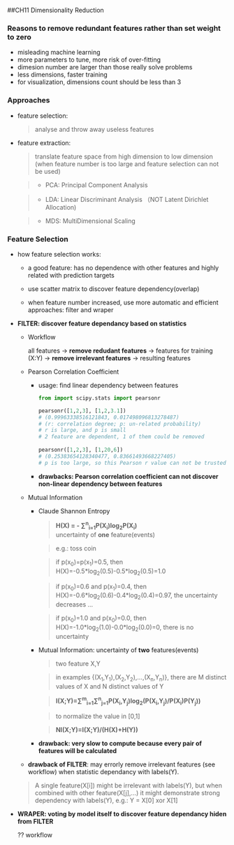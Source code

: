 ##CH11 Dimensionality Reduction

### Reasons to remove redundant features rather than set weight to zero

* misleading machine learning
* more parameters to tune, more risk of over-fitting
* dimesion number are larger than those really solve problems
* less dimensions, faster training
* for visualization, dimensions count should be less than 3

### Approaches

* feature selection:

	> analyse and throw away useless features

* feature extraction:

	> translate feature space from high dimension to low dimension (when feature number is too large and feature selection can not be used)
	
	> * PCA: Principal Component Analysis
	
	> * LDA: Linear Discriminant Analysis （NOT Latent Dirichlet Allocation)
	
	> * MDS: MultiDimensional Scaling

### Feature Selection

* how feature selection works:  

	* a good feature: has no dependence with other features and highly related with prediction targets

	* use scatter matrix to discover feature dependency(overlap)
	
	* when feature number increased, use more automatic and efficient approaches: filter and wraper

* **FILTER: discover feature dependancy based on statistics**

	* Workflow

		all features -> **remove redudant features** -> features for training (X:Y) -> **remove irrelevant features** -> resulting features

	* Pearson Correlation Coefficient
	
		* usage: find linear dependency between features
	
			> 
			
			~~~python
			from import scipy.stats import pearsonr
			
			pearsonr([1,2,3], [1,2,3.1]) 
			# (0.99963338516121843, 0.017498096813278487)
			# (r: correlation degree; p: un-related probability)
			# r is large, and p is small
			# 2 feature are dependent, 1 of them could be removed
			 
			pearsonr([1,2,3], [1,20,6])
			# (0.25383654128340477, 0.83661493668227405)
			# p is too large, so this Pearson r value can not be trusted
			~~~
		
		* **drawbacks: Pearson correlation coefficient can not discover non-linear dependency between features**
		
	* Mutual Information

		* Claude Shannon Entropy
		
			> **H(X) = - &sum;<sup>n</sup><sub>i=1</sub>P(X<sub>i</sub>)log<sub>2</sub>P(X<sub>i</sub>)** 			
			> uncertainty of **one** feature(events)
			
			> e.g.: toss coin
			
			> if p(x<sub>0</sub>)=p(x<sub>1</sub>)=0.5, then H(X)=-0.5\*log<sub>2</sub>(0.5)-0.5\*log<sub>2</sub>(0.5)=1.0
			
			> if p(x<sub>0</sub>)=0.6 and p(x<sub>1</sub>)=0.4, then H(X)=-0.6\*log<sub>2</sub>(0.6)-0.4\*log<sub>2</sub>(0.4)=0.97, the uncertainty decreases
			> ...
			
			> if p(x<sub>0</sub>)=1.0 and p(x<sub>0</sub>)=0.0, then H(X)=-1.0\*log<sub>2</sub>(1.0)-0.0\*log<sub>2</sub>(0.0)=0, there is no uncertainty
			
		* Mutual Information: uncertainty of **two** features(events)

			> two feature X,Y
			
			> in examples {(X<sub>1</sub>,Y<sub>1</sub>),(X<sub>2</sub>,Y<sub>2</sub>),...,(X<sub>n</sub>,Y<sub>n</sub>)}, there are M distinct values of X and N distinct values of Y

			> **I(X;Y)=&sum;<sup>m</sup><sub>i=1</sub>&sum;<sup>n</sup><sub>j=1</sub>P(X<sub>i</sub>,Y<sub>j</sub>)log<sub>2</sub>(P(X<sub>i</sub>,Y<sub>j</sub>)/P(X<sub>i</sub>)P(Y<sub>j</sub>))**
			
			> to normalize the value in [0,1]
			
			> **NI(X;Y)=I(X;Y)/(H(X)+H(Y))**
		
		* **drawback: very slow to compute because every pair of features will be calculated**
	
	* **drawback of FILTER**: may errorly remove irrelevant features (see workflow) when statistic dependancy with labels(Y). 
	> A single feature(X[i]) might be irrelevant with labels(Y), but when combined with other feature(X[j],...) it might demonstrate strong dependency with labels(Y), e.g.: Y = X[0] xor X[1]

* **WRAPER: voting by model itself to discover feature dependancy hiden from FILTER**
		 
	?? workflow
		



### 
	